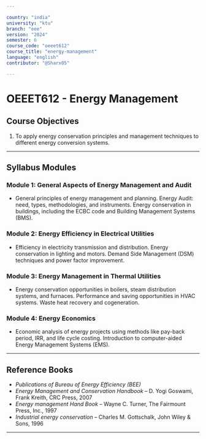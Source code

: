 ```yaml
---

country: "india"
university: "ktu"
branch: "eee"
version: "2024"
semester: 6
course_code: "oeeet612"
course_title: "energy-management"
language: "english"
contributor: "@Sharx05"

---
```


# OEEET612 - Energy Management

## Course Objectives

1.  To apply energy conservation principles and management techniques to different energy conversion systems.

---

## Syllabus Modules

### Module 1: General Aspects of Energy Management and Audit

-   General principles of energy management and planning. Energy Audit: need, types, methodologies, and instruments. Energy conservation in buildings, including the ECBC code and Building Management Systems (BMS).

### Module 2: Energy Efficiency in Electrical Utilities

-   Efficiency in electricity transmission and distribution. Energy conservation in lighting and motors. Demand Side Management (DSM) techniques and power factor improvement.

### Module 3: Energy Management in Thermal Utilities

-   Energy conservation opportunities in boilers, steam distribution systems, and furnaces. Performance and saving opportunities in HVAC systems. Waste heat recovery and cogeneration.

### Module 4: Energy Economics

-   Economic analysis of energy projects using methods like pay-back period, IRR, and life cycle costing. Introduction to computer-aided Energy Management Systems (EMS).

---

## Reference Books

-   *Publications of Bureau of Energy Efficiency (BEE)*
-   *Energy Management and Conservation Handbook* – D. Yogi Goswami, Frank Kreith, CRC Press, 2007
-   *Energy management Hand Book* – Wayne C. Turner, The Fairmount Press, Inc., 1997
-   *Industrial energy conservation* – Charles M. Gottschalk, John Wiley & Sons, 1996

---
